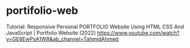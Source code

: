 # portifolio-web

Tutorial: Responsive Personal PORTFOLIO Website Using HTML CSS And JavaScript | Portfolio Website (2022)
https://www.youtube.com/watch?v=GE6EwPsA1W8&ab_channel=TahmidAhmed
